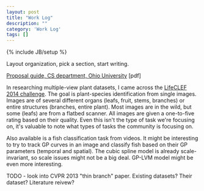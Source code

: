 ```yaml
---
layout: post
title: "Work Log"
description: ""
category: 'Work Log'
tags: []
---
```

{% include JB/setup %}

Layout organization, pick a section, start writing.  

[Proposal guide, CS department, Ohio University](http://www.ohio.edu/eecs/graduate/documents/upload/PhDDissertationProposalOutline2-06.pdf) [pdf]


In researching multiple-view plant datasets, I came across the [LifeCLEF 2014 challenge](http://www.imageclef.org/node/179).  The goal is plant-species identification from single images.  Images are of several different organs (leafs, fruit, stems, branches) or entire structures (branches, entire plant).  Most images are in the wild, but some (leafs) are from a flatbed scanner.  All images are given a one-to-five rating based on their quality.  Even this isn't the type of task we're focusing on, it's valuable to note what types of tasks the community is focusing on.  

Also available is a fish classification task from videos.  It might be interesting to try to track GP curves in an image and classify fish based on their GP parameters (temporal and spatial).  The cubic spline model is already scale-invariant, so scale issues might not be a big deal.  GP-LVM model might be even more interesting.

TODO - look into CVPR 2013 "thin branch" paper.  Existing datasets?  Their dataset?  Literature reivew?
